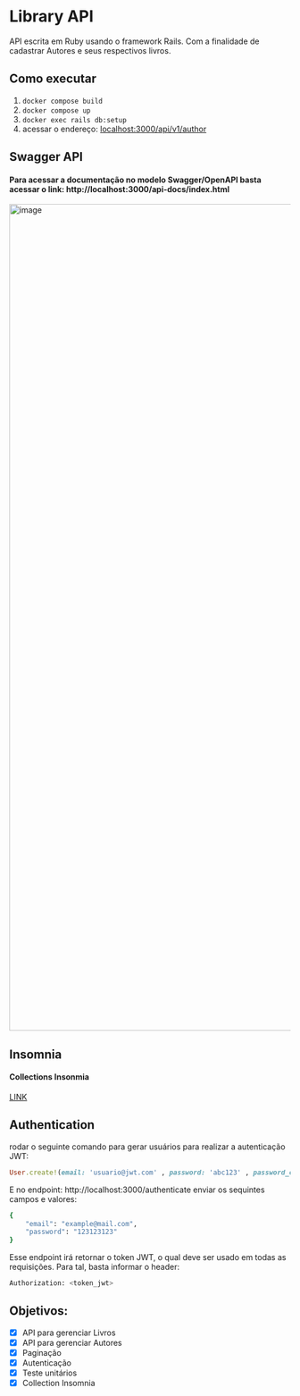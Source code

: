 # Library API
API escrita em Ruby usando o framework Rails. Com a finalidade de cadastrar Autores e seus respectivos livros.


## Como executar

1. `docker compose build`
2. `docker compose up`
3. `docker exec rails db:setup`
4. acessar o endereço: [localhost:3000/api/v1/author](http://localhost:3000/api/v1/author)


## Swagger API

#### Para acessar a documentação no modelo Swagger/OpenAPI basta acessar o link: http://localhost:3000/api-docs/index.html

<img width="1480" alt="image" src="https://user-images.githubusercontent.com/4422834/189989364-5c1f1e41-5e77-44d3-bc21-51a44232e3be.png">

## Insomnia

#### Collections Insonmia

[LINK](https://gist.github.com/lemacedo/ce69a84e79ac5117da5113451a48eabb)

## Authentication
rodar o seguinte comando para gerar usuários para realizar a autenticação JWT:

```ruby
User.create!(email: 'usuario@jwt.com' , password: 'abc123' , password_confirmation: 'abc123')
```

E no endpoint: http://localhost:3000/authenticate
enviar os sequintes campos e valores:

```bash
{
	"email": "example@mail.com",
	"password": "123123123"
}
```

Esse endpoint irá retornar o token JWT, o qual deve ser usado em todas as requisições.
Para tal, basta informar o header: 

```bash
Authorization: <token_jwt>
```

## Objetivos: 
- [x] API para gerenciar Livros
- [x] API para gerenciar Autores
- [x] Paginação
- [x] Autenticação
- [x] Teste unitários
- [x] Collection Insomnia
